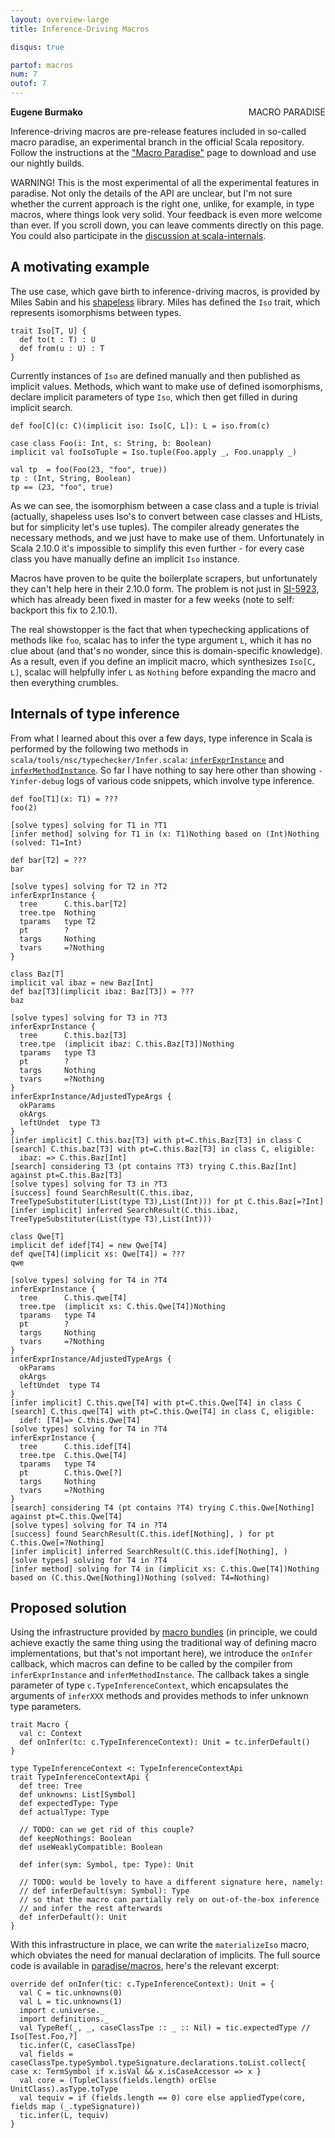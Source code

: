```yaml
---
layout: overview-large
title: Inference-Driving Macros

disqus: true

partof: macros
num: 7
outof: 7
---
```

<span class="label important" style="float: right;">MACRO PARADISE</span>

**Eugene Burmako**

Inference-driving macros are pre-release features included in so-called macro paradise, an experimental branch in the official Scala repository. Follow the instructions at the ["Macro Paradise"](/overviews/macros/paradise.html) page to download and use our nightly builds.

WARNING! This is the most experimental of all the experimental features in paradise. Not only the details of the API are unclear,
but I'm not sure whether the current approach is the right one, unlike, for example, in type macros, where things look very solid.
Your feedback is even more welcome than ever. If you scroll down, you can leave comments directly on this page. You could also participate
in the [discussion at scala-internals](http://groups.google.com/group/scala-internals/browse_thread/thread/ad309e68d645b775).

## A motivating example

The use case, which gave birth to inference-driving macros, is provided by Miles Sabin and his [shapeless](https://github.com/milessabin/shapeless) library. Miles has defined the `Iso` trait, which represents isomorphisms between types.

    trait Iso[T, U] {
      def to(t : T) : U
      def from(u : U) : T
    }

Currently instances of `Iso` are defined manually and then published as implicit values. Methods, which want to make use of
defined isomorphisms, declare implicit parameters of type `Iso`, which then get filled in during implicit search.

    def foo[C](c: C)(implicit iso: Iso[C, L]): L = iso.from(c)

    case class Foo(i: Int, s: String, b: Boolean)
    implicit val fooIsoTuple = Iso.tuple(Foo.apply _, Foo.unapply _)

    val tp  = foo(Foo(23, "foo", true))
    tp : (Int, String, Boolean)
    tp == (23, "foo", true)

As we can see, the isomorphism between a case class and a tuple is trivial (actually, shapeless uses Iso's to convert between case
classes and HLists, but for simplicity let's use tuples). The compiler already generates the necessary methods,
and we just have to make use of them. Unfortunately in Scala 2.10.0 it's impossible to simplify this even further - for every case class
you have manually define an implicit `Iso` instance.

Macros have proven to be quite the boilerplate scrapers, but unfortunately they can't help here in their 2.10.0 form. The problem
is not just in [SI-5923](https://issues.scala-lang.org/browse/SI-5923), which has already been fixed in master for a few weeks
(note to self: backport this fix to 2.10.1).

The real showstopper is the fact that when typechecking applications of methods like `foo`, scalac has to infer the type argument `L`,
which it has no clue about (and that's no wonder, since this is domain-specific knowledge). As a result, even if you define an implicit
macro, which synthesizes `Iso[C, L]`, scalac will helpfully infer `L` as `Nothing` before expanding the macro and then everything crumbles.

## Internals of type inference

From what I learned about this over a few days, type inference in Scala is performed by the following two methods
in `scala/tools/nsc/typechecker/Infer.scala`: [`inferExprInstance`](https://github.com/scalamacros/kepler/blob/d7b59f452f5fa35df48a5e0385f579c98ebf3555/src/compiler/scala/tools/nsc/typechecker/Infer.scala#L1123) and
[`inferMethodInstance`](https://github.com/scalamacros/kepler/blob/d7b59f452f5fa35df48a5e0385f579c98ebf3555/src/compiler/scala/tools/nsc/typechecker/Infer.scala#L1173).
So far I have nothing to say here other than showing `-Yinfer-debug` logs of various code snippets, which involve type inference.

    def foo[T1](x: T1) = ???
    foo(2)

    [solve types] solving for T1 in ?T1
    [infer method] solving for T1 in (x: T1)Nothing based on (Int)Nothing (solved: T1=Int)

    def bar[T2] = ???
    bar

    [solve types] solving for T2 in ?T2
    inferExprInstance {
      tree      C.this.bar[T2]
      tree.tpe  Nothing
      tparams   type T2
      pt        ?
      targs     Nothing
      tvars     =?Nothing
    }

    class Baz[T]
    implicit val ibaz = new Baz[Int]
    def baz[T3](implicit ibaz: Baz[T3]) = ???
    baz

    [solve types] solving for T3 in ?T3
    inferExprInstance {
      tree      C.this.baz[T3]
      tree.tpe  (implicit ibaz: C.this.Baz[T3])Nothing
      tparams   type T3
      pt        ?
      targs     Nothing
      tvars     =?Nothing
    }
    inferExprInstance/AdjustedTypeArgs {
      okParams
      okArgs
      leftUndet  type T3
    }
    [infer implicit] C.this.baz[T3] with pt=C.this.Baz[T3] in class C
    [search] C.this.baz[T3] with pt=C.this.Baz[T3] in class C, eligible:
      ibaz: => C.this.Baz[Int]
    [search] considering T3 (pt contains ?T3) trying C.this.Baz[Int] against pt=C.this.Baz[T3]
    [solve types] solving for T3 in ?T3
    [success] found SearchResult(C.this.ibaz, TreeTypeSubstituter(List(type T3),List(Int))) for pt C.this.Baz[=?Int]
    [infer implicit] inferred SearchResult(C.this.ibaz, TreeTypeSubstituter(List(type T3),List(Int)))

    class Qwe[T]
    implicit def idef[T4] = new Qwe[T4]
    def qwe[T4](implicit xs: Qwe[T4]) = ???
    qwe

    [solve types] solving for T4 in ?T4
    inferExprInstance {
      tree      C.this.qwe[T4]
      tree.tpe  (implicit xs: C.this.Qwe[T4])Nothing
      tparams   type T4
      pt        ?
      targs     Nothing
      tvars     =?Nothing
    }
    inferExprInstance/AdjustedTypeArgs {
      okParams
      okArgs
      leftUndet  type T4
    }
    [infer implicit] C.this.qwe[T4] with pt=C.this.Qwe[T4] in class C
    [search] C.this.qwe[T4] with pt=C.this.Qwe[T4] in class C, eligible:
      idef: [T4]=> C.this.Qwe[T4]
    [solve types] solving for T4 in ?T4
    inferExprInstance {
      tree      C.this.idef[T4]
      tree.tpe  C.this.Qwe[T4]
      tparams   type T4
      pt        C.this.Qwe[?]
      targs     Nothing
      tvars     =?Nothing
    }
    [search] considering T4 (pt contains ?T4) trying C.this.Qwe[Nothing] against pt=C.this.Qwe[T4]
    [solve types] solving for T4 in ?T4
    [success] found SearchResult(C.this.idef[Nothing], ) for pt C.this.Qwe[=?Nothing]
    [infer implicit] inferred SearchResult(C.this.idef[Nothing], )
    [solve types] solving for T4 in ?T4
    [infer method] solving for T4 in (implicit xs: C.this.Qwe[T4])Nothing based on (C.this.Qwe[Nothing])Nothing (solved: T4=Nothing)

## Proposed solution

Using the infrastructure provided by [macro bundles](/overviews/macros/bundles.html) (in principle, we could achieve exactly the same
thing using the traditional way of defining macro implementations, but that's not important here), we introduce the `onInfer` callback,
which macros can define to be called by the compiler from `inferExprInstance` and `inferMethodInstance`. The callback takes a single
parameter of type `c.TypeInferenceContext`, which encapsulates the arguments of `inferXXX` methods and provides methods to infer
unknown type parameters.

    trait Macro {
      val c: Context
      def onInfer(tc: c.TypeInferenceContext): Unit = tc.inferDefault()
    }

    type TypeInferenceContext <: TypeInferenceContextApi
    trait TypeInferenceContextApi {
      def tree: Tree
      def unknowns: List[Symbol]
      def expectedType: Type
      def actualType: Type

      // TODO: can we get rid of this couple?
      def keepNothings: Boolean
      def useWeaklyCompatible: Boolean

      def infer(sym: Symbol, tpe: Type): Unit

      // TODO: would be lovely to have a different signature here, namely:
      // def inferDefault(sym: Symbol): Type
      // so that the macro can partially rely on out-of-the-box inference
      // and infer the rest afterwards
      def inferDefault(): Unit
    }

With this infrastructure in place, we can write the `materializeIso` macro, which obviates the need for manual declaration of implicits.
The full source code is available in [paradise/macros](https://github.com/scalamacros/kepler/blob/paradise/macros/test/files/run/macro-programmable-type-inference/Impls_Macros_1.scala), here's the relevant excerpt:

    override def onInfer(tic: c.TypeInferenceContext): Unit = {
      val C = tic.unknowns(0)
      val L = tic.unknowns(1)
      import c.universe._
      import definitions._
      val TypeRef(_, _, caseClassTpe :: _ :: Nil) = tic.expectedType // Iso[Test.Foo,?]
      tic.infer(C, caseClassTpe)
      val fields = caseClassTpe.typeSymbol.typeSignature.declarations.toList.collect{ case x: TermSymbol if x.isVal && x.isCaseAccessor => x }
      val core = (TupleClass(fields.length) orElse UnitClass).asType.toType
      val tequiv = if (fields.length == 0) core else appliedType(core, fields map (_.typeSignature))
      tic.infer(L, tequiv)
    }
